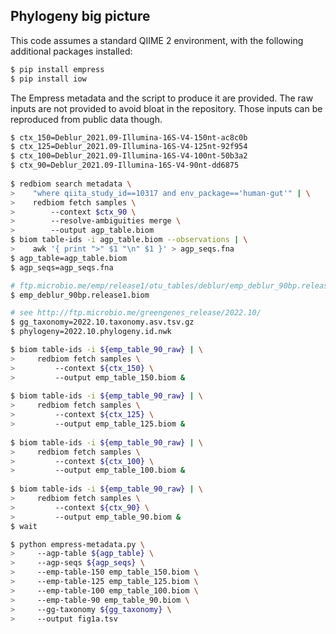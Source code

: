 Phylogeny big picture
---------------------

This code assumes a standard QIIME 2 environment, with the following additional
packages installed:

```bash
$ pip install empress
$ pip install iow
```

The Empress metadata and the script to produce it are provided. The raw inputs
are not provided to avoid bloat in the repository. Those inputs can be 
reproduced from public data though. 

```bash
$ ctx_150=Deblur_2021.09-Illumina-16S-V4-150nt-ac8c0b
$ ctx_125=Deblur_2021.09-Illumina-16S-V4-125nt-92f954
$ ctx_100=Deblur_2021.09-Illumina-16S-V4-100nt-50b3a2
$ ctx_90=Deblur_2021.09-Illumina-16S-V4-90nt-dd6875
 
$ redbiom search metadata \
>    "where qiita_study_id==10317 and env_package=='human-gut'" | \
>    redbiom fetch samples \
>        --context $ctx_90 \
>        --resolve-ambiguities merge \
>        --output agp_table.biom
$ biom table-ids -i agp_table.biom --observations | \
>    awk '{ print ">" $1 "\n" $1 }' > agp_seqs.fna
$ agp_table=agp_table.biom
$ agp_seqs=agp_seqs.fna

# ftp.microbio.me/emp/release1/otu_tables/deblur/emp_deblur_90bp.release1.biom
$ emp_deblur_90bp.release1.biom

# see http://ftp.microbio.me/greengenes_release/2022.10/
$ gg_taxonomy=2022.10.taxonomy.asv.tsv.gz
$ phylogeny=2022.10.phylogeny.id.nwk

$ biom table-ids -i ${emp_table_90_raw} | \
>     redbiom fetch samples \
>         --context ${ctx_150} \
>         --output emp_table_150.biom &
 
$ biom table-ids -i ${emp_table_90_raw} | \
>     redbiom fetch samples \
>         --context ${ctx_125} \
>         --output emp_table_125.biom &
 
$ biom table-ids -i ${emp_table_90_raw} | \
>     redbiom fetch samples \
>         --context ${ctx_100} \
>         --output emp_table_100.biom &
 
$ biom table-ids -i ${emp_table_90_raw} | \
>     redbiom fetch samples \
>         --context ${ctx_90} \
>         --output emp_table_90.biom &
$ wait

$ python empress-metadata.py \
>     --agp-table ${agp_table} \
>     --agp-seqs ${agp_seqs} \
>     --emp-table-150 emp_table_150.biom \
>     --emp-table-125 emp_table_125.biom \
>     --emp-table-100 emp_table_100.biom \
>     --emp-table-90 emp_table_90.biom \
>     --gg-taxonomy ${gg_taxonomy} \
>     --output fig1a.tsv
```
